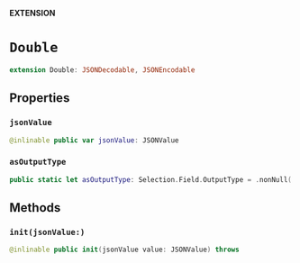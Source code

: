 **EXTENSION**

# `Double`
```swift
extension Double: JSONDecodable, JSONEncodable
```

## Properties
### `jsonValue`

```swift
@inlinable public var jsonValue: JSONValue
```

### `asOutputType`

```swift
public static let asOutputType: Selection.Field.OutputType = .nonNull(.scalar(Double.self))
```

## Methods
### `init(jsonValue:)`

```swift
@inlinable public init(jsonValue value: JSONValue) throws
```
